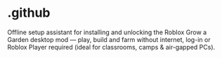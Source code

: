 # .github
Offline setup assistant for installing and unlocking the Roblox Grow a Garden desktop mod ― play, build and farm without internet, log-in or Roblox Player required (ideal for classrooms, camps &amp; air-gapped PCs).
